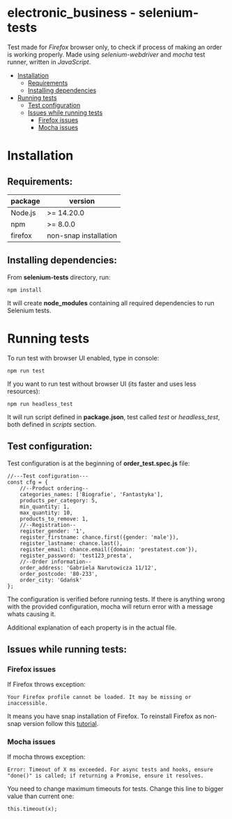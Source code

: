 # electronic_business - selenium-tests

Test made for *Firefox* browser only, to check if process of making an order is working properly. Made using *selenium-webdriver* and *mocha* test runner, written in *JavaScript*.

- [Installation](#contents)
    - [Requirements](#requirements)
    - [Installing dependencies](#installing-dependencies)
- [Running tests](#running-tests)
    - [Test configuration](#test-configuration)
    - [Issues while running tests](#issues-while-running-tests)
        - [Firefox issues](#firefox-issues)
        - [Mocha issues](#mocha-issues)

# Installation

## Requirements:

|package|version|
|-------|-------|
|Node.js|>= 14.20.0|
|npm|>= 8.0.0|
|firefox|non-snap installation|

## Installing dependencies:

From **selenium-tests** directory, run:

    npm install

It will create **node_modules** containing all required dependencies to run Selenium tests.

# Running tests

To run test with browser UI enabled, type in console:

    npm run test

If you want to run test without browser UI (its faster and uses less resources):

    npm run headless_test

It will run script defined in **package.json**, test called *test* or *headless_test*, both defined in *scripts* section.

## Test configuration:

Test configuration is at the beginning of **order_test.spec.js** file:

    //---Test configuration---
    const cfg = {
        //--Product ordering--
        categories_names: ['Biografie', 'Fantastyka'],
        products_per_category: 5,
        min_quantity: 1,
        max_quantity: 10,
        products_to_remove: 1,
        //--Registration--
        register_gender: '1',
        register_firstname: chance.first({gender: 'male'}),
        register_lastname: chance.last(),
        register_email: chance.email({domain: 'prestatest.com'}),
        register_password: 'test123_presta',
        //--Order information--
        order_address: 'Gabriela Narutowicza 11/12',
        order_postcode: '80-233',
        order_city: 'Gdańsk'
    };

The configuration is verified before running tests. If there is anything wrong with the  provided configuration, mocha will return error with a message whats causing it.

Additional explanation of each property is in the actual file.

## Issues while running tests:

### Firefox issues

If Firefox throws exception: 

    Your Firefox profile cannot be loaded. It may be missing or inaccessible.

It means you have snap installation of Firefox. To reinstall Firefox as non-snap version follow this [tutorial](https://www.omgubuntu.co.uk/2022/04/how-to-install-firefox-deb-apt-ubuntu-22-04).

### Mocha issues

If mocha throws exception:

    Error: Timeout of X ms exceeded. For async tests and hooks, ensure "done()" is called; if returning a Promise, ensure it resolves.

You need to change maximum timeouts for tests. Change this line to bigger value than current one:

    this.timeout(x);